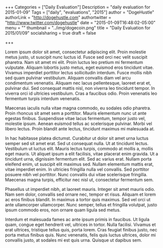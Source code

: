 +++
Categories = ["Daily Evaluation"]
Description = "daily evaluation for 2015-01-09"
Tags = ["daily", "evaluations", "2015"]
author = "DogeHustle"
authorLink = "http://dogehustle.com"
authortwitter = "http://www.twitter.com/dogehustle"
date = "2015-01-09T16:48:02-05:00"
menu = ""
thumbnail = "../img/dogecoin.png"
title = "Daily Evaluation for 2015/01/09"
socialsharing = true
draft = false

+++

Lorem ipsum dolor sit amet, consectetur adipiscing elit. Proin molestie metus justo, ut suscipit nunc luctus id. Fusce sed orci nec velit suscipit pharetra. Nam sit amet mi elit. Proin luctus leo pretium mi fermentum vulputate. Aliquam lobortis justo metus, eget euismod eros tincidunt vitae. Vivamus imperdiet porttitor lectus sollicitudin interdum. Fusce mollis nibh sed quam pulvinar vestibulum. Aliquam convallis diam vel arcu condimentum venenatis. Aliquam nec lacus pellentesque, laoreet erat et, pulvinar dui. Sed consequat mattis nisl, non viverra leo tincidunt tempor. In viverra orci id ultricies vestibulum. Cras a faucibus odio. Proin venenatis leo fermentum turpis interdum venenatis.

Maecenas iaculis nulla vitae magna commodo, eu sodales odio pharetra. Proin rhoncus sit amet sem a porttitor. Mauris elementum nunc ut ante egestas finibus. Suspendisse vitae lacus fermentum, tempor justo vel, molestie ipsum. Aenean euismod tellus ac scelerisque pulvinar. Morbi vel libero lectus. Proin blandit ante lectus, tincidunt maximus mi malesuada at.

In hac habitasse platea dictumst. Curabitur ut dolor sit amet urna luctus semper sed sit amet erat. Sed ut consequat nulla. Ut at tincidunt lectus. Vestibulum ut luctus elit. Mauris lectus turpis, commodo at mollis a, mollis eget mauris. Ut aliquet ipsum a elit facilisis, vitae placerat enim gravida. Ut a tincidunt urna, dignissim fermentum elit. Sed ac varius erat. Nullam porta eleifend enim, ut suscipit elit maximus sed. Nullam elementum mattis erat, vitae imperdiet enim. In ultricies fringilla nulla vel convallis. Sed porttitor posuere nibh vel porttitor. Nunc convallis dui vitae scelerisque fringilla. Maecenas magna turpis, efficitur nec nisl ut, consectetur fermentum sem.

Phasellus ut imperdiet nibh, at laoreet mauris. Integer sit amet mauris odio. Nam sem dolor, convallis sed ornare nec, tempor et risus. Aliquam et lorem ac eros finibus blandit. In maximus a tortor quis maximus. Sed vel orci ut ante ullamcorper ullamcorper. Nunc semper, tellus et fringilla volutpat, justo ipsum commodo eros, non ornare quam ligula sed metus.

Interdum et malesuada fames ac ante ipsum primis in faucibus. Ut ligula quam, congue eget hendrerit vel, ultrices in tortor. Nulla facilisi. Vivamus et erat ultrices, tristique tellus quis, porta lorem. Cras feugiat finibus justo, nec porta metus finibus quis. Nunc venenatis, felis quis luctus ultrices, dolor mi convallis justo, at sodales mi est quis urna. Quisque ut dapibus sem. 
